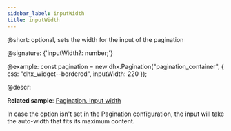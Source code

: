 ```yaml
---
sidebar_label: inputWidth
title: inputWidth
---          
```


@short: optional, sets the width for the input of the pagination

@signature: {'inputWidth?: number;'}

@example:
const pagination = new dhx.Pagination("pagination_container", {
    css: "dhx_widget--bordered",
    inputWidth: 220 
});

@descr:

**Related sample**: [Pagination. Input width](https://snippet.dhtmlx.com/1fttbjh9)

In case the option isn't set in the Pagination configuration, the input will take the auto-width that fits its maximum content.

[comment]: # (@related: pagination/configuration.md#input-width)
